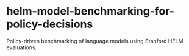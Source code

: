 # helm-model-benchmarking-for-policy-decisions
Policy-driven benchmarking of language models using Stanford HELM evaluations.
